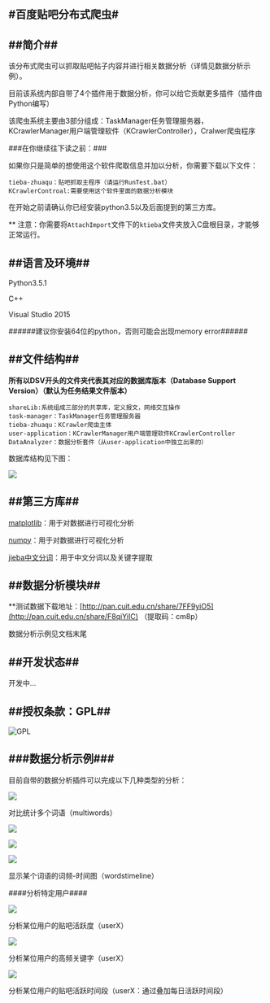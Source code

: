 #百度贴吧分布式爬虫#
---
##简介##
---
该分布式爬虫可以抓取贴吧帖子内容并进行相关数据分析（详情见数据分析示例）。

目前该系统内部自带了4个插件用于数据分析，你可以给它贡献更多插件（插件由Python编写）

该爬虫系统主要由3部分组成：TaskManager任务管理服务器，KCrawlerManager用户端管理软件（KCrawlerController），Cralwer爬虫程序

###在你继续往下读之前：###

如果你只是简单的想使用这个软件爬取信息并加以分析，你需要下载以下文件：

    tieba-zhuaqu：贴吧抓取主程序（请运行RunTest.bat）
    KCrawlerControal:需要使用这个软件里面的数据分析模块

在开始之前请确认你已经安装python3.5以及后面提到的第三方库。

** 注意：你需要将`AttachImport`文件下的`ktieba`文件夹放入C盘根目录，才能够正常运行。

##语言及环境##
---

Python3.5.1

C++

Visual Studio 2015

######建议你安装64位的python，否则可能会出现memory error######

##文件结构##
---

**所有以DSV开头的文件夹代表其对应的数据库版本（Database Support Version）（默认为任务结果文件版本）**

    shareLib:系统组成三部分的共享库，定义报文，网络交互操作
    task-manager：TaskManager任务管理服务器
    tieba-zhuaqu：KCrawler爬虫主体
    user-application：KCrawlerManager用户端管理软件KCrawlerController
    DataAnalyzer：数据分析套件（从user-application中独立出来的）

数据库结构见下图：


![](https://github.com/ankanch/tieba-zhuaqu/raw/master/README/datebase_structure.jpg)


##第三方库##
---


[matplotlib](http://matplotlib.org/)：用于对数据进行可视化分析

[numpy](https://pypi.python.org/pypi/numpy)：用于对数据进行可视化分析

[jieba中文分词](https://github.com/fxsjy/jieba)：用于中文分词以及关键字提取

##数据分析模块##
---

**测试数据下载地址：[http://pan.cuit.edu.cn/share/7FF9yiO5](http://pan.cuit.edu.cn/share/F8qiYiIC) （提取码：cm8p）

数据分析示例见文档末尾


##开发状态##
---

开发中...

##授权条款：GPL##
---


![GPL](https://www.gnu.org/graphics/gplv3-127x51.png)



   
###数据分析示例###
---

目前自带的数据分析插件可以完成以下几种类型的分析：

![](https://github.com/ankanch/tieba-zhuaqu/raw/master/README/figure_1.png)

对比统计多个词语（multiwords）

![](https://github.com/ankanch/tieba-zhuaqu/raw/master/README/figure_2.png)

![](https://github.com/ankanch/tieba-zhuaqu/raw/master/README/figure_2-2.png)

![](https://github.com/ankanch/tieba-zhuaqu/raw/master/README/figure_2-3.png)

显示某个词语的词频-时间图（wordstimeline）


####分析特定用户####

![](https://github.com/ankanch/tieba-zhuaqu/raw/master/README/figure_3-1.png)

分析某位用户的贴吧活跃度（userX）

![](https://github.com/ankanch/tieba-zhuaqu/raw/master/README/figure_3-2.png)

分析某位用户的高频关键字（userX）

![](https://github.com/ankanch/tieba-zhuaqu/raw/master/README/figure_3-3.png)

分析某位用户的贴吧活跃时间段（userX：通过叠加每日活跃时间段）

